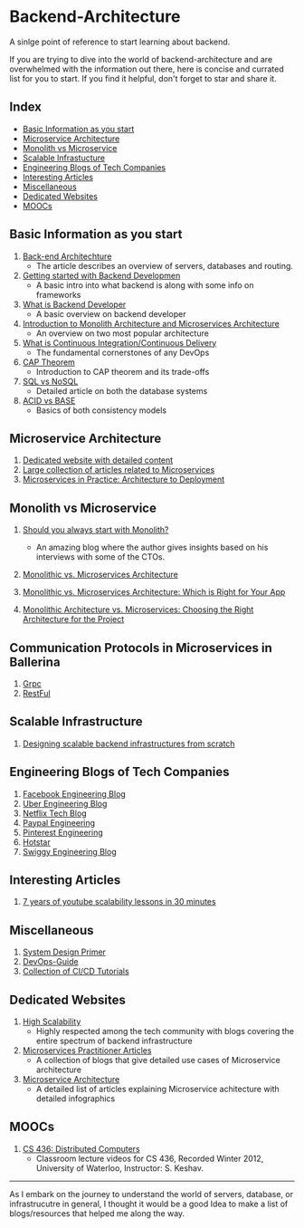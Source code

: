 # Backend-Architecture
A sinlge point of reference to start learning about backend.

If you are trying to dive into the world of backend-architecture and are overwhelmed with the information out there, here is concise and currated list for you to start. If you find it helpful, don't forget to star and share it.

## Index
- [Basic Information as you start](#basic-information-as-you-start)
- [Microservice Architecture](#microservice-architecture)
- [Monolith vs Microservice](#monolith-vs-microservice)
- [Scalable Infrastucture](#scalable-infrastructure)
- [Engineering Blogs of Tech Companies](#engineering-blogs-of-tech-companies)
- [Interesting Articles](#interesting-articles)
- [Miscellaneous](#miscellaneous)
- [Dedicated Websites](#dedicated-websites)
- [MOOCs](#moocs)

## Basic Information as you start

1. [Back-end Architechture](https://www.codecademy.com/articles/back-end-architecture)
    - The article describes an overview of servers, databases and routing. 
2. [Getting started with Backend Developmen](https://codeburst.io/getting-started-with-backend-development-bfd8299e22e8)
    - A basic intro into what backend is along with some info on frameworks
3. [What is Backend Developer](https://www.guru99.com/what-is-backend-developer.html)
    - A basic overview on backend developer
4. [Introduction to Monolith Architecture and Microservices Architecture](https://medium.com/koderlabs/introduction-to-monolithic-architecture-and-microservices-architecture-b211a5955c63)
    - An overview on two most popular architecture
5. [What is Continuous Integration/Continuous Delivery](https://dzone.com/articles/what-is-cicd)
    - The fundamental cornerstones of any DevOps
6. [CAP Theorem](https://blog.andyet.com/2014/10/01/right-database/)
    - Introduction to CAP theorem and its trade-offs
7. [SQL vs NoSQL](https://www.upwork.com/hiring/data/sql-vs-nosql-databases-whats-the-difference/)
    - Detailed article on both the database systems 
8. [ACID vs BASE](https://neo4j.com/blog/acid-vs-base-consistency-models-explained/)
    - Basics of both consistency models

## Microservice Architecture

1. [Dedicated website with detailed content](https://martinfowler.com/microservices/)
2. [Large collection of articles related to Microservices](https://dzone.com/microservices-news-tutorials-tools)
3. [Microservices in Practice: Architecture to Deployment](https://dzone.com/articles/microservices-in-practice-1)

## Monolith vs Microservice

1. [Should you always start with Monolith?](https://buttercms.com/books/microservices-for-startups/should-you-always-start-with-a-monolith)
    - An amazing blog where the author gives insights based on his interviews with some of the CTOs.
2. [Monolithic vs. Microservices Architecture](https://articles.microservices.com/monolithic-vs-microservices-architecture-5c4848858f59)

3. [Monolithic vs. Microservices Architecture: Which is Right for Your App](https://mlsdev.com/blog/128-microservices-vs-monoliths-how-to-understand-when-it-s-time-to-use-the-former-option)

4. [Monolithic Architecture vs. Microservices: Choosing the Right Architecture for the Project](https://yellow.systems/blog/monolithic-architecture-vs-microservices-choosing-the-right-architecture-for-the-project)

## Communication Protocols in Microservices in Ballerina 

1. [Grpc](https://github.com/ballerina-guides/grpc-service)
2. [RestFul](https://github.com/ballerina-guides/restful-service)

## Scalable Infrastructure

1. [Designing scalable backend infrastructures from scratch](https://medium.com/@helloansh/designing-scalable-backend-infrastructures-from-scratch-af80f5767ccc)

## Engineering Blogs of Tech Companies

1. [Facebook Engineering Blog](https://engineering.fb.com/web/welcome-to-the-facebook-engineering-blog/)
2. [Uber Engineering Blog](https://eng.uber.com/)
3. [Netflix Tech Blog](https://medium.com/netflix-techblog)
4. [Paypal Engineering](https://medium.com/paypal-engineering)
5. [Pinterest Engineering](https://medium.com/pinterest-engineering)
6. [Hotstar](https://blog.hotstar.com/tagged/engineering)
7. [Swiggy Engineering Blog](https://blog.hotstar.com/tagged/engineering)

## Interesting Articles

1. [7 years of youtube scalability lessons in 30 minutes](http://highscalability.com/blog/2012/3/26/7-years-of-youtube-scalability-lessons-in-30-minutes.html)

## Miscellaneous

1. [System Design Primer](https://github.com/donnemartin/system-design-primer)
2. [DevOps-Guide](https://github.com/Tikam02/DevOps-Guide)
3. [Collection of CI/CD Tutorials](https://dzone.com/articles/the-complete-cicd-collection-tutorials)

## Dedicated Websites

1. [High Scalability](http://highscalability.com/)
    - Highly respected among the tech community with blogs covering the entire spectrum of backend infrastructure 
2. [Microservices Practitioner Articles](https://articles.microservices.com/)
    - A collection of blogs that give detailed use cases of Microservice architecture
3. [Microservice Architecture](https://microservices.io/index.html)
    - A detailed list of articles explaining Microservice achitecture with detailed infographics

## MOOCs

1. [CS 436: Distributed Computers](https://www.youtube.com/playlist?list=PLawkBQ15NDEkDJ5IyLIJUTZ1rRM9YQq6N)
    - Classroom lecture videos for CS 436, Recorded Winter 2012, University of Waterloo, Instructor: S. Keshav.

<hr/>

As I embark on the journey to understand the world of servers, database, or infrastrucutre in general, I thought it would be a good Idea to make a list of blogs/resources that helped me along the way. 
